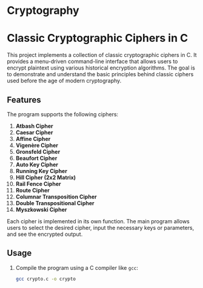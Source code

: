 # Cryptography
# Classic Cryptographic Ciphers in C

This project implements a collection of classic cryptographic ciphers in C. It provides a menu-driven command-line interface that allows users to encrypt plaintext using various historical encryption algorithms. The goal is to demonstrate and understand the basic principles behind classic ciphers used before the age of modern cryptography.

## Features

The program supports the following ciphers:

1. **Atbash Cipher**
2. **Caesar Cipher**
3. **Affine Cipher**
4. **Vigenère Cipher**
5. **Gronsfeld Cipher**
6. **Beaufort Cipher**
7. **Auto Key Cipher**
8. **Running Key Cipher**
9. **Hill Cipher (2x2 Matrix)**
10. **Rail Fence Cipher**
11. **Route Cipher**
12. **Columnar Transposition Cipher**
13. **Double Transpositional Cipher**
14. **Myszkowski Cipher**

Each cipher is implemented in its own function. The main program allows users to select the desired cipher, input the necessary keys or parameters, and see the encrypted output.

## Usage

1. Compile the program using a C compiler like `gcc`:

   ```bash
   gcc crypto.c -o crypto
